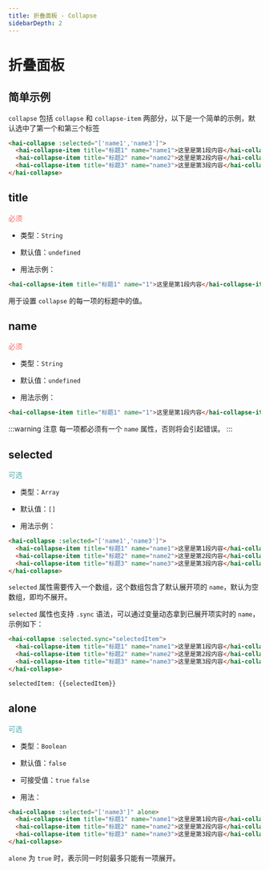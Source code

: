 ```yaml
---
title: 折叠面板 - Collapse
sidebarDepth: 2
---
```


# 折叠面板

## 简单示例

`collapse` 包括 `collapse` 和 `collapse-item` 两部分，以下是一个简单的示例，默认选中了第一个和第三个标签

<ClientOnly>
<collapse-demo-1></collapse-demo-1>
</ClientOnly>

```html
<hai-collapse :selected="['name1','name3']">
  <hai-collapse-item title="标题1" name="name1">这里是第1段内容</hai-collapse-item>
  <hai-collapse-item title="标题2" name="name2">这里是第2段内容</hai-collapse-item>
  <hai-collapse-item title="标题3" name="name3">这里是第3段内容</hai-collapse-item>
</hai-collapse>
```




## title
<font color=#ff6464>必须</font>

- 类型：`String`

- 默认值：`undefined`

- 用法示例：

```html
<hai-collapse-item title="标题1" name="1">这里是第1段内容</hai-collapse-item>
```

用于设置 `collapse` 的每一项的标题中的值。




## name
<font color=#ff6464>必须</font>

- 类型：`String`

- 默认值：`undefined`

- 用法示例：

```html
<hai-collapse-item title="标题1" name="1">这里是第1段内容</hai-collapse-item>
```

:::warning 注意
每一项都必须有一个 `name` 属性，否则将会引起错误。
:::

## selected
<font color=#56a7ac>可选</font>

- 类型：`Array`

- 默认值：`[]`

- 用法示例：

```html
<hai-collapse :selected="['name1','name3']">
  <hai-collapse-item title="标题1" name="name1">这里是第1段内容</hai-collapse-item>
  <hai-collapse-item title="标题2" name="name2">这里是第2段内容</hai-collapse-item>
  <hai-collapse-item title="标题3" name="name3">这里是第3段内容</hai-collapse-item>
</hai-collapse>
```

`selected` 属性需要传入一个数组，这个数组包含了默认展开项的 `name`，默认为空数组，即均不展开。

`selected` 属性也支持 `.sync` 语法，可以通过变量动态拿到已展开项实时的 `name`，示例如下：

<ClientOnly>
<collapse-demo-2></collapse-demo-2>
</ClientOnly>

```html
<hai-collapse :selected.sync="selectedItem">
  <hai-collapse-item title="标题1" name="name1">这里是第1段内容</hai-collapse-item>
  <hai-collapse-item title="标题2" name="name2">这里是第2段内容</hai-collapse-item>
  <hai-collapse-item title="标题3" name="name3">这里是第3段内容</hai-collapse-item>
</hai-collapse>

selectedItem: {{selectedItem}}
```




## alone
<font color=#56a7ac>可选</font>

- 类型：`Boolean`

- 默认值：`false`

- 可接受值：`true` `false`

- 用法：

<ClientOnly>
<collapse-demo-3></collapse-demo-3>
</ClientOnly>

```html
<hai-collapse :selected="['name3']" alone>
  <hai-collapse-item title="标题1" name="name1">这里是第1段内容</hai-collapse-item>
  <hai-collapse-item title="标题2" name="name2">这里是第2段内容</hai-collapse-item>
  <hai-collapse-item title="标题3" name="name3">这里是第3段内容</hai-collapse-item>
</hai-collapse>
```

`alone` 为 `true` 时，表示同一时刻最多只能有一项展开。
